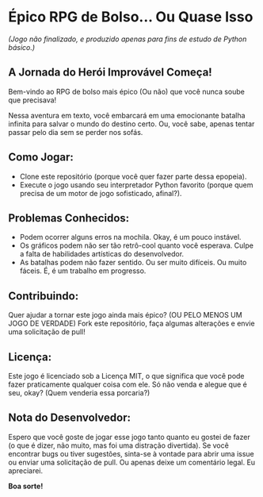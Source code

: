 <h1>Épico RPG de Bolso... Ou Quase Isso</h1>

<p><em>(Jogo não finalizado, e produzido apenas para fins de estudo de Python básico.)</em></p>

<h2>A Jornada do Herói Improvável Começa!</h2>

<p>Bem-vindo ao RPG de bolso mais épico (Ou não) que você nunca soube que precisava!</p>

<p>Nessa aventura em texto, você embarcará em uma emocionante batalha infinita para salvar o mundo do destino certo. Ou, você sabe, apenas tentar passar pelo dia sem se perder nos sofás.</p>

<h2>Como Jogar:</h2>
<ul>
    <li>Clone este repositório (porque você quer fazer parte dessa epopeia).</li>
    <li>Execute o jogo usando seu interpretador Python favorito (porque quem precisa de um motor de jogo sofisticado, afinal?).</li>
</ul>

<h2>Problemas Conhecidos:</h2>
<ul>
    <li>Podem ocorrer alguns erros na mochila. Okay, é um pouco instável.</li>
    <li>Os gráficos podem não ser tão retrô-cool quanto você esperava. Culpe a falta de habilidades artísticas do desenvolvedor.</li>
    <li>As batalhas podem não fazer sentido. Ou ser muito difíceis. Ou muito fáceis. É, é um trabalho em progresso.</li>
</ul>

<h2>Contribuindo:</h2>
<p>Quer ajudar a tornar este jogo ainda mais épico? (OU PELO MENOS UM JOGO DE VERDADE) Fork este repositório, faça algumas alterações e envie uma solicitação de pull!</p>

<h2>Licença:</h2>
<p>Este jogo é licenciado sob a Licença MIT, o que significa que você pode fazer praticamente qualquer coisa com ele. Só não venda e alegue que é seu, okay? (Quem venderia essa porcaria?)</p>

<footer>
    <h2>Nota do Desenvolvedor:</h2>
    <p>Espero que você goste de jogar esse jogo tanto quanto eu gostei de fazer (o que é dizer, não muito, mas foi uma distração divertida). Se você encontrar bugs ou tiver sugestões, sinta-se à vontade para abrir uma issue ou enviar uma solicitação de pull. Ou apenas deixe um comentário legal. Eu apreciarei.</p>
    <p><strong>Boa sorte!</strong></p>
</footer>

</body>
</html>
